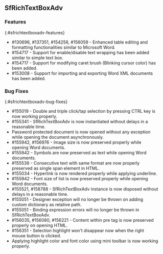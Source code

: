 ## SfRichTextBoxAdv

### Features
{:#sfrichtextboxadv-features}
* \#130696, \#137351, \#154256, \#156059 - Enhanced table editing and formatting functionalities similar to Microsoft Word.
* \#154717 - Support for enable/disable text wrapping has been added similar to simple text box.
* \#154717 - Support for modifying caret brush (Blinking cursor color) has been added.
* \#153008 - Support for importing and exporting Word XML documents has been added.

### Bug Fixes
{:#sfrichtextboxadv-bug-fixes}
* \#155019 - Double and triple click/tap selection by pressing CTRL key is now working properly.
* \#155341 - SfRichTextBoxAdv is now instantiated without delays in a reasonable time.
* Password protected document is now opened without any exception while opening the document asynchronously.
* \#155942, \#156976 - Image size is now preserved properly while opening Word documents.
* \#155942 - Symbols are now preserved as text while opening Word documents. 
* \#155536 - Consecutive text with same format are now properly preserved as single span element in HTML.
* \#155034 - Hyperlink is now rendered properly while applying underline.
* \#155942 - Font size of list is now preserved properly while opening Word documents.
* \#155521, \#158788 - SfRichTextBoxAdv instance is now disposed without delays in a reasonable time.
* \#155051 - Designer exception will no longer be thrown on adding custom dictionary as relative path.
* \#155051 - Binding expression errors will no longer be thrown in SfRichTextBoxAdv.
* \#156035, \#156080, \#156221 - Content within pre tag is now preserved properly on opening HTML.
* \#156351 - Selection highlight won't disappear now when the right mouse button is clicked.
* Applying highlight color and font color using mini toolbar is now working properly. 
